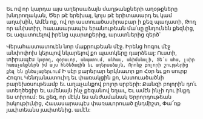 
Եւ ով որ կարդա այս աղերսաձայն մաղթանքների
աղօթքները խնդրողական,
Ծեր թէ երեխայ, կոյս թէ երիտասարդ եւ կամ
աղախին,
Ամէն ոք, ով որ աստուածասիրաբար ի քեզ
պաղատի,
Թող որ անխտիր, հաւասարապէս երանութեան
մա՛սը ընդունեն քեզնից,
Եւ ազատուելով իրենց պարտքերից, արատներից
զերծ`


Վերահաստատուեն նոր մաքրութեան մէջ.
Իրենց հոգու մէջ անփոփոխ կերպով նկարելով քո
պատկերը դարձեալ:
Ուստի, տիրապէս` կարող, զօրաւոր, անպատում,
անհաս, անիմանալի,
Տե՛ս ահա, լսիր հառաչանքներն իմ այս հեծեծագին
եւ աղերսաձայն,
Որոնք բոլորի շուրթերից քեզ են ընծայաբերւում`
Ի սէր բարերար երկնաւոր քո Հօր եւ քո սուրբ
Հոգու
Կենդանատուիդ եւ փառակցին քո,
Աստուածածնի բարեխօսութեամբ եւ աղաչանքով
բոլոր սրբերի:
Քանզի բոլորին դո՛ւ ստեղծեցիր եւ ամենայն ինչ
քեզանով եղաւ,
Եւ ամէն ինչի դու ինքդ ես տիրում:
Եւ քեզ, որ մէկն ես անժամանակ
Երրորդութեան իսկութիւնից,
Հաւասարապէս փառաւորուած ընդմիշտ,
Փա՜ռք յաւիտեանս յաւիտենից. ամէն:


